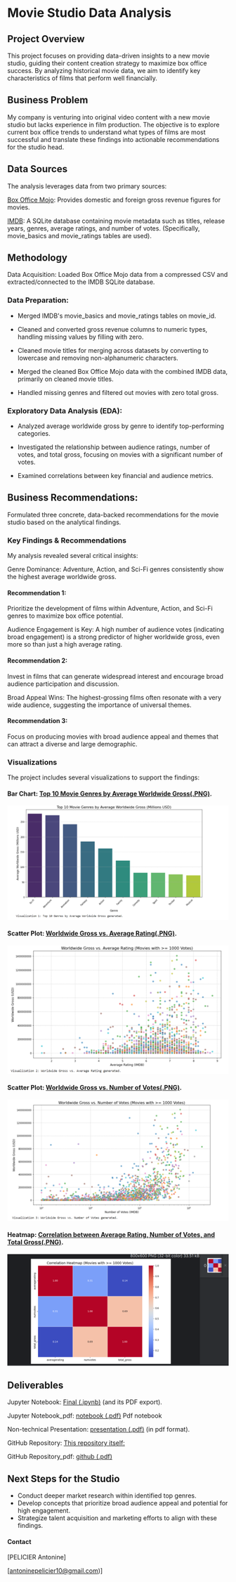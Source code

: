# Movie Studio Data Analysis
## Project Overview
This project focuses on providing data-driven insights to a new movie studio, guiding their content creation strategy to maximize box office success. By analyzing historical movie data, we aim to identify key characteristics of films that perform well financially.

## Business Problem
My company is venturing into original video content with a new movie studio but lacks experience in film production. The objective is to explore current box office trends to understand what types of films are most successful and translate these findings into actionable recommendations for the studio head.

## Data Sources
The analysis leverages data from two primary sources:

[Box Office Mojo](bom.movie_gross.csv.gz): Provides domestic and foreign gross revenue figures for movies.

[IMDB](im.db.zip): A SQLite database containing movie metadata such as titles, release years, genres, average ratings, and number of votes. (Specifically, movie_basics and movie_ratings tables are used).

## Methodology
Data Acquisition: Loaded Box Office Mojo data from a compressed CSV and extracted/connected to the IMDB SQLite database.

### Data Preparation:

- Merged IMDB's movie_basics and movie_ratings tables on movie_id.

- Cleaned and converted gross revenue columns to numeric types, handling missing values by filling with zero.

- Cleaned movie titles for merging across datasets by converting to lowercase and removing non-alphanumeric characters.

- Merged the cleaned Box Office Mojo data with the combined IMDB data, primarily on cleaned movie titles.

- Handled missing genres and filtered out movies with zero total gross.

### Exploratory Data Analysis (EDA):

- Analyzed average worldwide gross by genre to identify top-performing categories.

- Investigated the relationship between audience ratings, number of votes, and total gross, focusing on movies with a significant number of votes.

- Examined correlations between key financial and audience metrics.

## Business Recommendations: 
Formulated three concrete, data-backed recommendations for the movie studio based on the analytical findings.

### Key Findings & Recommendations
My analysis revealed several critical insights:

Genre Dominance: Adventure, Action, and Sci-Fi genres consistently show the highest average worldwide gross.

#### Recommendation 1: 
Prioritize the development of films within Adventure, Action, and Sci-Fi genres to maximize box office potential.

Audience Engagement is Key: A high number of audience votes (indicating broad engagement) is a strong predictor of higher worldwide gross, even more so than just a high average rating.

#### Recommendation 2: 
Invest in films that can generate widespread interest and encourage broad audience participation and discussion.

Broad Appeal Wins: The highest-grossing films often resonate with a very wide audience, suggesting the importance of universal themes.

#### Recommendation 3: 
Focus on producing movies with broad audience appeal and themes that can attract a diverse and large demographic.

### Visualizations
The project includes several visualizations to support the findings:

#### Bar Chart: [Top 10 Movie Genres by Average Worldwide Gross(.PNG)](WorlwideGrossG_V1.PNG).

![Top 10 movies by average W G bar](https://github.com/apelicier/Phase-2-Project/blob/main/Images/WorlwideGrossG_V1.PNG)



#### Scatter Plot: [Worldwide Gross vs. Average Rating(.PNG)](AverageRating_V2.PNG).

![Average rating scatter](https://github.com/apelicier/Phase-2-Project/blob/main/Images/AverageRating_V2.PNG)



#### Scatter Plot: [Worldwide Gross vs. Number of Votes(.PNG)](NumberOfVotes_V3.PNG).

![Number of votes scatter](https://github.com/apelicier/Phase-2-Project/blob/main/Images/NumberOfVotes_V3.PNG)



#### Heatmap: [Correlation between Average Rating, Number of Votes, and Total Gross(.PNG)](movie1.PNG).

![Correlation heatmap](https://github.com/apelicier/Phase-2-Project/blob/main/Images/movie1.PNG)


## Deliverables
Jupyter Notebook: [Final (.ipynb)](Final.ipynb) (and its PDF export).

Jupyter Notebook_pdf: [notebook (.pdf)](notebook.pdf) Pdf notebook

Non-technical Presentation: [presentation (.pdf)](presentation.pdf) (in pdf format).

GitHub Repository: [This repository itself:](https://github.com/apelicier/Phase-2-Project)

GitHub Repository_pdf: [github (.pdf)](github.pdf)

## Next Steps for the Studio

- Conduct deeper market research within identified top genres.
- Develop concepts that prioritize broad audience appeal and potential for high engagement.
- Strategize talent acquisition and marketing efforts to align with these findings.






#### Contact
[PELICIER Antonine]

[antoninepelicier10@gmail.com)]
